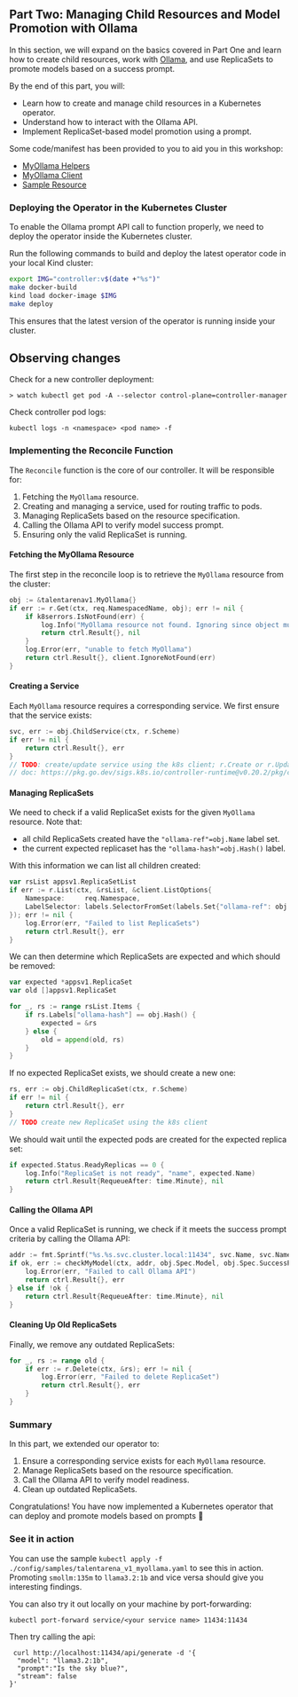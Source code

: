 ## Part Two: Managing Child Resources and Model Promotion with Ollama

In this section, we will expand on the basics covered in Part One and learn how to create child resources, work with [Ollama](https://github.com/ollama/ollama/tree/main),
and use ReplicaSets to promote models based on a success prompt.

By the end of this part, you will:
- Learn how to create and manage child resources in a Kubernetes operator.
- Understand how to interact with the Ollama API.
- Implement ReplicaSet-based model promotion using a prompt.

Some code/manifest has been provided to you to aid you in this workshop:
  - [MyOllama Helpers](../part-two/api/v1/myollama_helpers.go)
  - [MyOllama Client](../part-two/internal/controller/myollama_client.go)
  - [Sample Resource](../part-two/config/samples/talentarena_v1_myollama.yaml)

### Deploying the Operator in the Kubernetes Cluster

To enable the Ollama prompt API call to function properly, we need to deploy the operator inside the Kubernetes cluster.

Run the following commands to build and deploy the latest operator code in your local Kind cluster:

```sh
export IMG="controller:v$(date +"%s")"
make docker-build
kind load docker-image $IMG        
make deploy
```

This ensures that the latest version of the operator is running inside your cluster.


## Observing changes

Check for a new controller deployment:
```
> watch kubectl get pod -A --selector control-plane=controller-manager 
```
Check controller pod logs:
```
kubectl logs -n <namespace> <pod name> -f
```


### Implementing the Reconcile Function

The `Reconcile` function is the core of our controller. It will be responsible for:
1. Fetching the `MyOllama` resource.
2. Creating and managing a service, used for routing traffic to pods.
3. Managing ReplicaSets based on the resource specification.
4. Calling the Ollama API to verify model success prompt.
5. Ensuring only the valid ReplicaSet is running.

#### Fetching the MyOllama Resource

The first step in the reconcile loop is to retrieve the `MyOllama` resource from the cluster:

```go
obj := &talentarenav1.MyOllama{}
if err := r.Get(ctx, req.NamespacedName, obj); err != nil {
    if k8serrors.IsNotFound(err) {
        log.Info("MyOllama resource not found. Ignoring since object must be deleted")
        return ctrl.Result{}, nil
    }
    log.Error(err, "unable to fetch MyOllama")
    return ctrl.Result{}, client.IgnoreNotFound(err)
}
```

#### Creating a Service

Each `MyOllama` resource requires a corresponding service. We first ensure that the service exists:

```go
svc, err := obj.ChildService(ctx, r.Scheme)
if err != nil {
    return ctrl.Result{}, err
}
// TODO: create/update service using the k8s client; r.Create or r.Update func.
// doc: https://pkg.go.dev/sigs.k8s.io/controller-runtime@v0.20.2/pkg/client
```

#### Managing ReplicaSets

We need to check if a valid ReplicaSet exists for the given `MyOllama` resource.
Note that:
  - all child ReplicaSets created have the `"ollama-ref"=obj.Name` label set.
  - the current expected replicaset has the `"ollama-hash"=obj.Hash()` label.

With this information we can list all children created:
```go
var rsList appsv1.ReplicaSetList
if err := r.List(ctx, &rsList, &client.ListOptions{
    Namespace:     req.Namespace,
    LabelSelector: labels.SelectorFromSet(labels.Set{"ollama-ref": obj.Name}),
}); err != nil {
    log.Error(err, "Failed to list ReplicaSets")
    return ctrl.Result{}, err
}
```

We can then determine which ReplicaSets are expected and which should be removed:

```go
var expected *appsv1.ReplicaSet
var old []appsv1.ReplicaSet

for _, rs := range rsList.Items {
    if rs.Labels["ollama-hash"] == obj.Hash() {
        expected = &rs
    } else {
        old = append(old, rs)
    }
}
```

If no expected ReplicaSet exists, we should create a new one:

```go
rs, err := obj.ChildReplicaSet(ctx, r.Scheme)
if err != nil {
	return ctrl.Result{}, err
}
// TODO create new ReplicaSet using the k8s client
```

We should wait until the expected pods are created for the expected replica set:
```go
if expected.Status.ReadyReplicas == 0 {
	log.Info("ReplicaSet is not ready", "name", expected.Name)
	return ctrl.Result{RequeueAfter: time.Minute}, nil
}
```

#### Calling the Ollama API

Once a valid ReplicaSet is running, we check if it meets the success prompt criteria by calling the Ollama API:

```go
addr := fmt.Sprintf("%s.%s.svc.cluster.local:11434", svc.Name, svc.Namespace)
if ok, err := checkMyModel(ctx, addr, obj.Spec.Model, obj.Spec.SuccessPrompt); err != nil {
    log.Error(err, "Failed to call Ollama API")
    return ctrl.Result{}, err
} else if !ok {
    return ctrl.Result{RequeueAfter: time.Minute}, nil
}
```

#### Cleaning Up Old ReplicaSets

Finally, we remove any outdated ReplicaSets:

```go
for _, rs := range old {
    if err := r.Delete(ctx, &rs); err != nil {
        log.Error(err, "Failed to delete ReplicaSet")
        return ctrl.Result{}, err
    }
}
```

### Summary

In this part, we extended our operator to:
1. Ensure a corresponding service exists for each `MyOllama` resource.
2. Manage ReplicaSets based on the resource specification.
3. Call the Ollama API to verify model readiness.
4. Clean up outdated ReplicaSets.


Congratulations! You have now implemented a Kubernetes operator that can deploy and promote models based on prompts 🎉


### See it in action

You can use the sample `kubectl apply -f ./config/samples/talentarena_v1_myollama.yaml` to see this in action.
Promoting `smollm:135m` to `llama3.2:1b` and vice versa should give you interesting findings.

You can also try it out locally on your machine by port-forwarding:
```
kubectl port-forward service/<your service name> 11434:11434
```
Then try calling the api:
```
 curl http://localhost:11434/api/generate -d '{
  "model": "llama3.2:1b",
  "prompt":"Is the sky blue?",
  "stream": false
}'
```